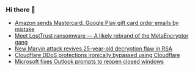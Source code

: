 ### Hi there 👋

<!--START_SECTION:feed-->
* [Amazon sends Mastercard, Google Play gift card order emails by mistake](https://www.bleepingcomputer.com/news/security/amazon-sends-mastercard-google-play-gift-card-order-emails-by-mistake/)
* [Meet LostTrust ransomware — A likely rebrand of the MetaEncryptor gang](https://www.bleepingcomputer.com/news/security/meet-losttrust-ransomware-a-likely-rebrand-of-the-metaencryptor-gang/)
* [New Marvin attack revives 25-year-old decryption flaw in RSA](https://www.bleepingcomputer.com/news/security/new-marvin-attack-revives-25-year-old-decryption-flaw-in-rsa/)
* [Cloudflare DDoS protections ironically bypassed using Cloudflare](https://www.bleepingcomputer.com/news/security/cloudflare-ddos-protections-ironically-bypassed-using-cloudflare/)
* [Microsoft fixes Outlook prompts to reopen closed windows](https://www.bleepingcomputer.com/news/microsoft/microsoft-fixes-outlook-prompts-to-reopen-closed-windows/)
<!--END_SECTION:feed-->

<!--
**frankenk/frankenk** is a ✨ _special_ ✨ repository because its `README.md` (this file) appears on your GitHub profile.

Here are some ideas to get you started:

- 🔭 I’m currently working on ...
- 🌱 I’m currently learning ...
- 👯 I’m looking to collaborate on ...
- 🤔 I’m looking for help with ...
- 💬 Ask me about ...
- 📫 How to reach me: ...
- 😄 Pronouns: ...
- ⚡ Fun fact: ...
-->



